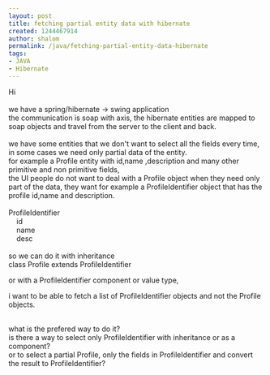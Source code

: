 ```yaml
---
layout: post
title: fetching partial entity data with hibernate
created: 1244467914
author: shalom
permalink: /java/fetching-partial-entity-data-hibernate
tags:
- JAVA
- Hibernate
---
```

<p>Hi<br />
<br />
we have a spring/hibernate -&gt; swing application<br />
the communication is soap with axis, the hibernate entities are mapped to soap objects and travel from the server to the client and back.<br />
<br />
we have some entities that we don't want to select all the fields every time, in some cases we need only partial data of the entity. <br />
for example a Profile entity with id,name ,description and many other primitive and non primitive fields, <br />
the UI people do not want to deal with a Profile object when they need only part of the data, they want for example a ProfileIdentifier object that has the profile id,name and description.<br />
<br />
ProfileIdentifier<br />
&nbsp;&nbsp;&nbsp; id<br />
&nbsp;&nbsp;&nbsp; name<br />
&nbsp;&nbsp;&nbsp; desc<br />
<br />
so we can do it with inheritance <br />
class Profile extends ProfileIdentifier</p>
<p>or with a ProfileIdentifier component or value type, </p>
<p>i want to be able to fetch a list of ProfileIdentifier objects and not the Profile objects.</p>
<p><br />
what is the prefered way to do it?<br />
is there a way to select only ProfileIdentifier with inheritance or as a component?<br />
or to select a partial Profile, only the fields in ProfileIdentifier and convert the result to ProfileIdentifier?</p>
<p>&nbsp;</p>
